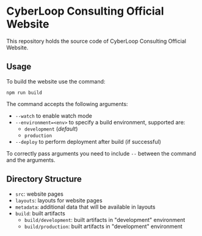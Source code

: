 # CyberLoop Consulting Official Website

This repository holds the source code of CyberLoop Consulting Official Website.

## Usage

To build the website use the command:

```
npm run build
```

The command accepts the following arguments:

- `--watch` to enable watch mode
- `--environment=<env>` to specify a build environment, supported are:
    - `development` (*default*)
    - `production`
- `--deploy` to perform deployment after build (if successful)

To correctly pass arguments you need to include `--` between the command and the arguments.

## Directory Structure

- `src`: website pages
- `layouts`: layouts for website pages
- `metadata`: additional data that will be available in layouts
- `build`: built artifacts
    - `build/development`: built artifacts in "development" environment
    - `build/production`: built artifacts in "development" environment
